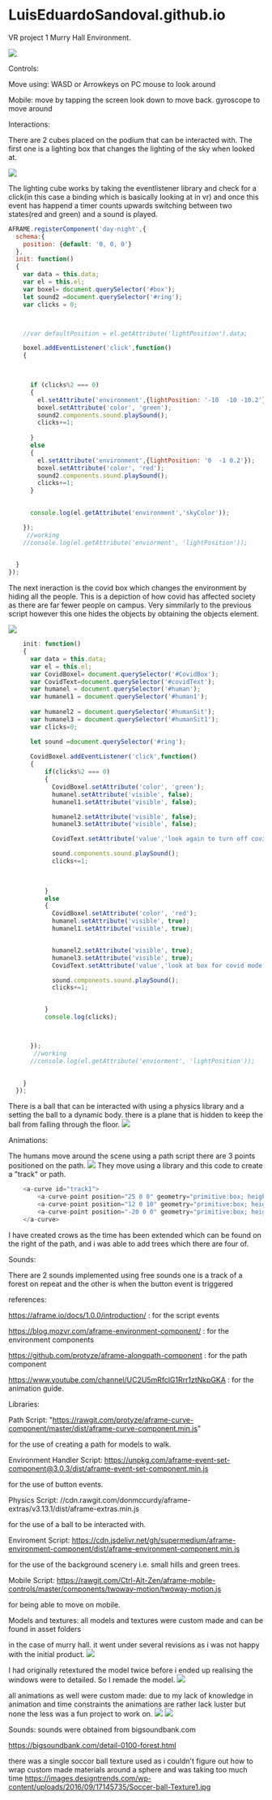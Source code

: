 # LuisEduardoSandoval.github.io
VR project 1 Murry Hall Environment.


![](Assets/gifs/p1_Sandoval.gif)






Controls:

Move using: WASD or Arrowkeys on PC
mouse to look around

Mobile: move by tapping the screen look down to move back.
gyroscope to move around





Interactions:



There are 2 cubes placed on the podium that can be interacted with. The first one is a lighting box that changes the lighting of
the sky when looked at.

![](Assets/gifs/lightingexample.gif)

The lighting cube works by taking the eventlistener library and check for a click(in this case a binding which is basically looking at in vr)
and once this event has happend a timer counts upwards switching between two states(red and green) and a sound is played.

``` javascript 
AFRAME.registerComponent('day-night',{
  schema:{
    position: {default: '0, 0, 0'}
  },
  init: function()
  {
    var data = this.data;
    var el = this.el;
    var boxel= document.querySelector('#box');
    let sound2 =document.querySelector('#ring');
    var clicks = 0;



    //var defaultPosition = el.getAttribute('lightPosition').data;

    boxel.addEventListener('click',function()
    {
      


      if (clicks%2 === 0)
      {
        el.setAttribute('environment',{lightPosition: '-10  -10 -10.2'});
        boxel.setAttribute('color', 'green');
        sound2.components.sound.playSound();
        clicks+=1;
        
      }
      else
      {
        el.setAttribute('environment',{lightPosition: '0  -1 0.2'});
        boxel.setAttribute('color', 'red');
        sound2.components.sound.playSound();
        clicks+=1;
      }

      
      console.log(el.getAttribute('environment','skyColor'));

    });
     //working
    //console.log(el.getAttribute('enviorment', 'lightPosition'));
    

  }
});
```

The next ineraction is the covid box which changes the environment by hiding all the people. This is a depiction of how covid has affected society as there are far fewer people on campus. Very simmilarly to the previous script however this one hides the objects by obtaining the objects element.


![](Assets/gifs/covidMode.gif)
``` javascript
    init: function()
    {
      var data = this.data;
      var el = this.el;
      var CovidBoxel= document.querySelector('#CovidBox');
      var CovidText=document.querySelector('#covidText');
      var humanel = document.querySelector('#human');
      var humanel1 = document.querySelector('#human1');
      
      var humanel2 = document.querySelector('#humanSit');
      var humanel3 = document.querySelector('#humanSit1');
      var clicks=0;

      let sound =document.querySelector('#ring');
      
      CovidBoxel.addEventListener('click',function()
      {
          if(clicks%2 === 0)
          {
            CovidBoxel.setAttribute('color', 'green');
            humanel.setAttribute('visible', false);
            humanel1.setAttribute('visible', false);

            humanel2.setAttribute('visible', false);
            humanel3.setAttribute('visible', false);

            CovidText.setAttribute('value','look again to turn off covid mode');

            sound.components.sound.playSound();
            clicks+=1;

            
            
          }
          else
          {
            CovidBoxel.setAttribute('color', 'red');
            humanel.setAttribute('visible', true);
            humanel1.setAttribute('visible', true);


            humanel2.setAttribute('visible', true);
            humanel3.setAttribute('visible', true);
            CovidText.setAttribute('value','look at box for covid mode');

            sound.components.sound.playSound();
            clicks+=1;


          }
          console.log(clicks);



      });
       //working
      //console.log(el.getAttribute('enviorment', 'lightPosition'));
      

    }
  });
  ```
  
  There is a ball that can be interacted with using a physics library and a setting the ball to a dynamic body. there is a plane that is hidden to keep the ball from falling through the floor.
  ![](Assets/gifs/ball_physics.gif)
  
  
 Animations:


The humans move around the scene using a path script there are 3 points positioned on the path.
![](Assets/gifs/HumanMove.gif)
They move using a library and this code to create a "track" or path.

``` javascript
    <a-curve id="track1">
        <a-curve-point position="25 0 0" geometry="primitive:box; height:0.1; width:0.1; depth:0.1" material="color:#ff0000"></a-curve-point>
        <a-curve-point position="12 0 10" geometry="primitive:box; height:0.1; width:0.1; depth:0.1" material="color:#ff0000"></a-curve-point>
        <a-curve-point position="-20 0 0" geometry="primitive:box; height:0.1; width:0.1; depth:0.1" material="color:#ff0000"></a-curve-point>
    </a-curve>
```

I have created crows as the time has been extended which can be found on the right of the path, and i was able to add trees which there are four of.

Sounds:


There are 2 sounds implemented using free sounds
one is a track of a forest on repeat
and the other is when the button event is triggered


references:

https://aframe.io/docs/1.0.0/introduction/ : for the script events

https://blog.mozvr.com/aframe-environment-component/ : for the environment components

https://github.com/protyze/aframe-alongpath-component : for the path component

https://www.youtube.com/channel/UC2U5mRfclG1Rrr1ztNkpGKA : for the animation guide.


Libraries:

Path Script: "https://rawgit.com/protyze/aframe-curve-component/master/dist/aframe-curve-component.min.js"


for the use of creating a path for models to walk.


Environment Handler Script: https://unpkg.com/aframe-event-set-component@3.0.3/dist/aframe-event-set-component.min.js


for the use of button events.


Physics Script: //cdn.rawgit.com/donmccurdy/aframe-extras/v3.13.1/dist/aframe-extras.min.js


for the use of a ball to be interacted with.


Enviroment Script: https://cdn.jsdelivr.net/gh/supermedium/aframe-environment-component/dist/aframe-environment-component.min.js


for the use of the background scenery i.e. small hills and green trees.


Mobile Script: https://rawgit.com/Ctrl-Alt-Zen/aframe-mobile-controls/master/components/twoway-motion/twoway-motion.js


for being able to move on mobile.


Models and textures:
all models and textures were custom made and can be found in asset folders
 
in the case of murry hall. it went under several revisions as i was not happy with the initial product.
![](Assets/gifs/modelOfMurryOriginal.png)

I had originally retextured the model twice before i ended up realising the windows were to detailed.
So I remade the model.
![](Assets/gifs/modelofMurry.png)

all animations as well were custom made: 
due to my lack of knowledge in animation and time constraints the animations are rather lack luster but none the less was a fun project to work on. 
![](Assets/gifs/birds.png)
![](Assets/gifs/man.png)





Sounds:
sounds were obtained from bigsoundbank.com

https://bigsoundbank.com/detail-0100-forest.html 


there was a single soccor ball texture used as i couldn't figure out how to wrap custom made materials around a sphere and was taking too much time
https://images.designtrends.com/wp-content/uploads/2016/09/17145735/Soccer-ball-Texture1.jpg

